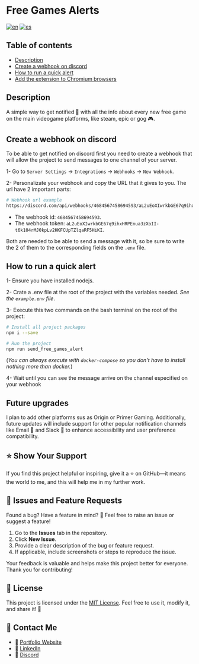 # Free Games Alerts

[![en](https://img.shields.io/badge/lang-en-red.svg)](https://github.com/alejandrov44/free-games-alerts/blob/master/README.md)
[![es](https://img.shields.io/badge/lang-es-yellow.svg)](https://github.com/alejandrov44/free-games-alerts/blob/master/README.es.md)

## Table of contents

- [Description](#description)
- [Create a webhook on discord](#create-a-webhook-on-discord)
- [How to run a quick alert](#how-to-run-a-quick-alert)
- [Add the extension to Chromium browsers](#add-the-extension-to-chromium-browsers)

## Description

A simple way to get notified 📨 with all the info about every new free game on the main videogame platforms, like steam, epic or gog 🎮.

## Create a webhook on discord

To be able to get notified on discord first you need to create a webhook that will allow the project to send messages to one channel of your server.

1- Go to `Server Settings` -> `Integrations` -> `Webhooks` -> `New Webhook`.

2- Personalizate your webhook and copy the URL that it gives to you.
The url have 2 important parts:

```bash
# Webhook url example
https://discord.com/api/webhooks/4684567458694593/aL2uEoXIwrkbGE67q9ihxHRPEnua3zXoII-t6k104rMJ0kpLv2HKFCUpTZlqaRF5HiKI
```

- The webhook id: `4684567458694593`.
- The webhook token: `aL2uEoXIwrkbGE67q9ihxHRPEnua3zXoII-t6k104rMJ0kpLv2HKFCUpTZlqaRF5HiKI`.

Both are needed to be able to send a message with it, so be sure to write the 2 of them to the corresponding fields on the `.env` file.

## How to run a quick alert

1- Ensure you have installed nodejs.

2- Crate a .env file at the root of the project with the variables needed. _See the `example.env` file_.

3- Execute this two commands on the bash terminal on the root of the project:

```bash
# Install all project packages
npm i --save

# Run the project
npm run send_free_games_alert
```

(_You can always execute with `docker-compose` so you don't have to install nothing more than docker._)

4- Wait until you can see the message arrive on the channel especified on your webhook

## Future upgrades

I plan to add other platforms sus as Origin or Primer Gaming. Additionally, future updates will include support for other popular notification channels like Email 📧 and Slack 💼 to enhance accessibility and user preference compatibility.

## ⭐ Show Your Support

If you find this project helpful or inspiring, give it a ⭐ on GitHub—it means the world to me, and this will help me in my further work.

## 🐛 Issues and Feature Requests

Found a bug? Have a feature in mind? 🤔 Feel free to raise an issue or suggest a feature!

1. Go to the **Issues** tab in the repository.
2. Click **New Issue**.
3. Provide a clear description of the bug or feature request.
4. If applicable, include screenshots or steps to reproduce the issue.

Your feedback is valuable and helps make this project better for everyone. Thank you for contributing!

## 📜 License

This project is licensed under the [MIT License](LICENSE.md). Feel free to use it, modify it, and share it! 🌈

## 📧 Contact Me

- 💼 [Portfolio Website](https://alejandrov44.pages.dev/)
- 🔗 [LinkedIn](https://www.linkedin.com/in/alejandro-viana/)
- 📧 [Discord](https://discord.gg/yGMknyc9)
